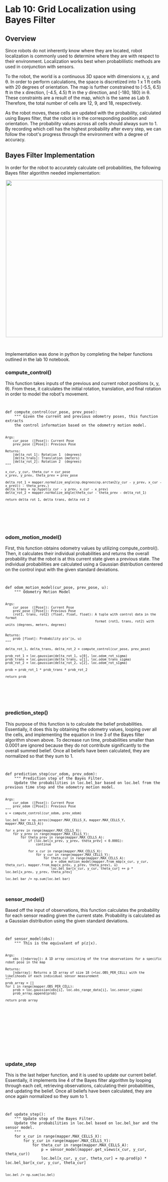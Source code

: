 # Lab 10: Grid Localization using Bayes Filter

## Overview

Since robots do not inherently know where they are located, robot localization is commonly used to determine where they are with respect to their environment. Localization works best when probablilistic methods are used in conjunction with sensors.

To the robot, the world is a continuous 3D space with dimensions x, y, and θ. In order to perform calculations, the space is discretized into 1 x 1 ft cells with 20 degrees of orientation. The map is further constrained to [-5.5, 6.5) ft in the x direction, [-4.5, 4.5) ft in the y direction, and [-180, 180) in θ. These constraints are a result of the map, which is the same as Lab 9. Therefore, the total number of cells are 12, 9, and 18, respectively. 

As the robot moves, these cells are updated with the probability, calculated using Bayes filter, that the robot is in the corresponding position and orientation. The probability values across all cells should always sum to 1. By recording which cell has the highest probability after every step, we can follow the robot's progress through the environment with a degree of accuracy. 

## Bayes Filter Implementation

In order for the robot to accurately calculate cell probabilities, the following Bayes filter algorithm needed implementation: 

<p align="center">
<img width="500" src="photos/Bayes_alg.png"> 
</p>
<br>

Implementation was done in python by completing the helper functions outlined in the lab 10 notebook. 

### compute_control()

This function takes inputs of the previous and current robot positions (x, y, θ). From these, it calculates the initial rotation, translation, and final rotation in order to model the robot's movement.

<div style="height:400px; overflow:auto;">
<pre><code class="language-python">
def compute_control(cur_pose, prev_pose):
    """ Given the current and previous odometry poses, this function extracts
    the control information based on the odometry motion model.

    Args:
        cur_pose  ([Pose]): Current Pose
        prev_pose ([Pose]): Previous Pose 

    Returns:
        [delta_rot_1]: Rotation 1  (degrees)
        [delta_trans]: Translation (meters)
        [delta_rot_2]: Rotation 2  (degrees)
    """

    x_cur, y_cur, theta_cur = cur_pose
    x_prev, y_prev, theta_prev = prev_pose
    
    delta_rot_1 = mapper.normalize_angle(np.degrees(np.arctan2(y_cur - y_prev, x_cur - x_prev)) - theta_prev,)
    delta_trans = np.hypot(y_cur - y_prev, x_cur - x_prev)
    delta_rot_2 = mapper.normalize_angle(theta_cur - theta_prev - delta_rot_1)

    return delta_rot_1, delta_trans, delta_rot_2
</code></pre>
</div>

### odom_motion_model()

First, this function obtains odometry values by utilizing compute_control(). Then, it calculates their individual probabilities and returns the overall probability that the robot is at this current state given a previous state. The individual probabilities are calculated using a Gaussian distribution centered on the control input with the given standard deviations. 

<div style="height:400px; overflow:auto;">
<pre><code class="language-python">
def odom_motion_model(cur_pose, prev_pose, u):
    """ Odometry Motion Model

    Args:
        cur_pose  ([Pose]): Current Pose
        prev_pose ([Pose]): Previous Pose
        (rot1, trans, rot2) (float, float, float): A tuple with control data in the format 
                                                   format (rot1, trans, rot2) with units (degrees, meters, degrees)


    Returns:
        prob [float]: Probability p(x'|x, u)
    """
    
    delta_rot_1, delta_trans, delta_rot_2 = compute_control(cur_pose, prev_pose)

    prob_rot_1 = loc.gaussian(delta_rot_1, u[0], loc.odom_rot_sigma)
    prob_trans = loc.gaussian(delta_trans, u[1], loc.odom_trans_sigma)
    prob_rot_2 = loc.gaussian(delta_rot_2, u[2], loc.odom_rot_sigma)

    prob = prob_rot_1 * prob_trans * prob_rot_2

    return prob
</code></pre>
</div>

### prediction_step()

This purpose of this function is to calculate the belief probabilities. Essentially, it does this by obtaining the odometry values, looping over all the cells, and implementing the equation in line 3 of the Bayes filter algorithm shown above. To decrease run time, probabilities smaller than 0.0001 are ignored because they do not contribute significantly to the overall summed belief. Once all beliefs have been calculated, they are normalized so that they sum to 1. 

<div style="height:400px; overflow:auto;">
<pre><code class="language-python">
def prediction_step(cur_odom, prev_odom):
    """ Prediction step of the Bayes Filter.
    Update the probabilities in loc.bel_bar based on loc.bel from the previous time step and the odometry motion model.

    Args:
        cur_odom  ([Pose]): Current Pose
        prev_odom ([Pose]): Previous Pose
    """
    u = compute_control(cur_odom, prev_odom)

    loc.bel_bar = np.zeros((mapper.MAX_CELLS_X, mapper.MAX_CELLS_Y, mapper.MAX_CELLS_A))

    for x_prev in range(mapper.MAX_CELLS_X):
        for y_prev in range(mapper.MAX_CELLS_Y):
            for theta_prev in range(mapper.MAX_CELLS_A):
                if (loc.bel[x_prev, y_prev, theta_prev] < 0.0001): 
                    continue

                for x_cur in range(mapper.MAX_CELLS_X):
                    for y_cur in range(mapper.MAX_CELLS_Y):
                        for theta_cur in range(mapper.MAX_CELLS_A):
                            p = odom_motion_model(mapper.from_map(x_cur, y_cur, theta_cur), mapper.from_map(x_prev, y_prev, theta_prev), u)
                            loc.bel_bar[x_cur, y_cur, theta_cur] += p * loc.bel[x_prev, y_prev, theta_prev]

    loc.bel_bar /= np.sum(loc.bel_bar)
</code></pre>
</div>

### sensor_model()

Based off the input of observations, this function calculates the probability for each sensor reading given the current state. Probability is calculated as a Gaussian distribution using the given standard deviations. 

<div style="height:400px; overflow:auto;">
<pre><code class="language-python">
def sensor_model(obs):
    """ This is the equivalent of p(z|x).


    Args:
        obs ([ndarray]): A 1D array consisting of the true observations for a specific robot pose in the map 

    Returns:
        [ndarray]: Returns a 1D array of size 18 (=loc.OBS_PER_CELL) with the likelihoods of each individual sensor measurement
    """
    prob_array = []
    for i in range(mapper.OBS_PER_CELL):
        prob = loc.gaussian(obs[i], loc.obs_range_data[i], loc.sensor_sigma)
        prob_array.append(prob)

    return prob_array
</code></pre>
</div>

### update_step

This is the last helper function, and it is used to update our current belief. Essentially, it implements line 4 of the Bayes filter algorithm by looping through each cell, retrieving observations, calculating their probabilities, and updating the belief. Once all beliefs have been calculated, they are once again normalized so they sum to 1.

<div style="height:400px; overflow:auto;">
<pre><code class="language-python">
def update_step():
    """ Update step of the Bayes Filter.
    Update the probabilities in loc.bel based on loc.bel_bar and the sensor model.
    """
    for x_cur in range(mapper.MAX_CELLS_X):
        for y_cur in range(mapper.MAX_CELLS_Y):
            for theta_cur in range(mapper.MAX_CELLS_A):
                p = sensor_model(mapper.get_views(x_cur, y_cur, theta_cur))
                loc.bel[x_cur, y_cur, theta_cur] = np.prod(p) * loc.bel_bar[x_cur, y_cur, theta_cur]

    loc.bel /= np.sum(loc.bel)
</code></pre>
</div>

## Simulation 

### Without Bayes Filter 

First, I tested the simulation without Bayes filter. The robot's actual position, ground truth, is plotted in green while the odometry model is plotted in red. The odometry model quickly spirals away from ground truth, initially even moving opposite from the robot. As time goes on, it is able to more accurately follow the robots movements, but by then it is too far away to recover. This demonstrates that the odometry model is not great, since it gets off track easily and even moves through obstructions that the robot would not be able to pass through.

<p align="center">
<iframe width="560" height="315" src="https://www.youtube.com/embed/hMIK-WirBL0?si=LwFPidiEPfxSHMSm" title="YouTube video player" frameborder="0" allow="accelerometer; autoplay; clipboard-write; encrypted-media; gyroscope; picture-in-picture; web-share" referrerpolicy="strict-origin-when-cross-origin" allowfullscreen></iframe>
</p>
<br>

### With Bayes Filter 

Then, I performed two tests that implemented Bayes filter in the simulation. Both runs are shown in the embedded videos below. In both cases, it is clear that the probabilistic belief calculated using Bayes, plotted in blue, performs much better than the odometry model, plotted in red. It tracks very close to ground truth, plotted in green, especially near the walls. It appears that because the robot is able to record more measurements when near obstacles probability calculations improve. Overall, the probabilistic belief tracks with the robot very well, and I did not see it deviate significantly in any run. 

<p align="center">
<iframe width="560" height="315" src="https://www.youtube.com/embed/rbNj0ggS3gU?si=EQncHkGLd01bV1YM" title="YouTube video player" frameborder="0" allow="accelerometer; autoplay; clipboard-write; encrypted-media; gyroscope; picture-in-picture; web-share" referrerpolicy="strict-origin-when-cross-origin" allowfullscreen></iframe>
</p>
<br>

<p align="center">
<iframe width="560" height="315" src="https://www.youtube.com/embed/5kEn7e_lVv8?si=Ig_vvkQKQv4OH06J" title="YouTube video player" frameborder="0" allow="accelerometer; autoplay; clipboard-write; encrypted-media; gyroscope; picture-in-picture; web-share" referrerpolicy="strict-origin-when-cross-origin" allowfullscreen></iframe>
</p>
<br>

### Acknowledgements 

I referenced Stephan Wagner's lab report from last year. In addition, I referenced Lulu's lab report to see more examples of successful simulation runs. 
